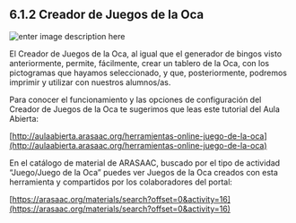 ## 6.1.2 Creador de Juegos de la Oca

![enter image description here](https://static.arasaac.org/images/aularagon/ocas.jpg)
  
El Creador de Juegos de la Oca, al igual que el generador de bingos visto anteriormente, permite, fácilmente, crear un tablero de la Oca, con los pictogramas que hayamos seleccionado, y que, posteriormente, podremos imprimir y utilizar con nuestros alumnos/as.

Para conocer el funcionamiento y las opciones de configuración del Creador de Juegos de la Oca te sugerimos que leas este tutorial del Aula Abierta:

[http://aulaabierta.arasaac.org/herramientas-online-juego-de-la-oca](http://aulaabierta.arasaac.org/herramientas-online-juego-de-la-oca)

En el catálogo de material de ARASAAC, buscado por el tipo de actividad “Juego/Juego de la Oca” puedes ver Juegos de la Oca creados con esta herramienta y compartidos por los colaboradores del portal:

[https://arasaac.org/materials/search?offset=0&activity=16](https://arasaac.org/materials/search?offset=0&activity=16)
<!--stackedit_data:
eyJoaXN0b3J5IjpbMjAzNDA4NDcyOSw3MzA5OTgxMTZdfQ==
-->
